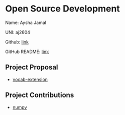 # Open Source Development

Name: Aysha Jamal

UNI: aj2604

Github: [link](https://github.com/ayshajamjam)

GitHub README: [link](https://github.com/ayshajamjam/ayshajamjam/blob/main/README.md)

## Project Proposal

- [vocab-extension](../projects/javascript/vocab-extension.md)

## Project Contributions

- [numpy](../projects/python/numpy.md)
